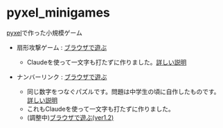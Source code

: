 # pyxel_minigames
[pyxel](https://github.com/kitao/pyxel/blob/main/docs/README.ja.md)で作った小規模ゲーム

- 扇形攻撃ゲーム : [ブラウザで遊ぶ](https://kitao.github.io/pyxel/wasm/launcher/?play=ku-ron.pyxel_minigames.main.fan_attack.fan_attack)
    - Claudeを使って一文字も打たずに作りました。[詳しい説明](https://github.com/ku-ron/pyxel_minigames/blob/main/main/fan_attack/readme.md)

- ナンバーリンク : [ブラウザで遊ぶ](https://kitao.github.io/pyxel/wasm/launcher/?play=ku-ron.pyxel_minigames.main.numberlink.numberlink_v1_1&gamepad=enabled)
    - 同じ数字をつなぐパズルです。問題は中学生の頃に自作したものです。[詳しい説明](https://github.com/ku-ron/pyxel_minigames/blob/main/main/numberlink/readme.md)
    - これもClaudeを使って一文字も打たずに作りました。
    - (調整中)[ブラウザで遊ぶ(ver1.2)](https://kitao.github.io/pyxel/wasm/launcher/?play=ku-ron.pyxel_minigames.main.numberlink.numberlink_v1_2&gamepad=enabled)